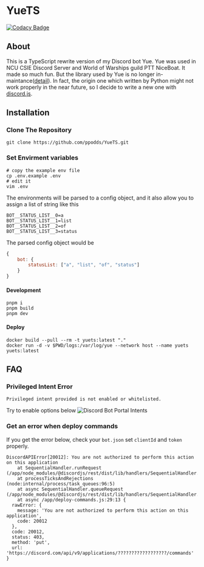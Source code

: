 # YueTS

[![Codacy Badge](https://app.codacy.com/project/badge/Grade/7a9c92a6262142ea9711888e2e016d57)](https://www.codacy.com/gh/ppodds/YueTS/dashboard?utm_source=github.com&utm_medium=referral&utm_content=ppodds/YueTS&utm_campaign=Badge_Grade)

## About

This is a TypeScript rewrite version of my Discord bot Yue. Yue was used in NCU CSIE Discord Server and World of Warships guild PTT NiceBoat. It made so much fun. But the library used by Yue is no longer in-maintance([detail](https://gist.github.com/Rapptz/4a2f62751b9600a31a0d3c78100287f1)). In fact, the origin one which written by Python might not work properly in the near future, so I decide to write a new one with [discord.js](https://github.com/discordjs/discord.js/).

## Installation

### Clone The Repository

```shell
git clone https://github.com/ppodds/YueTS.git
```

### Set Envirment variables

```shell
# copy the example env file
cp .env.example .env
# edit it
vim .env
```

The environments will be parsed to a config object, and it also allow you to assign a list of string like this

```
BOT__STATUS_LIST__0=a
BOT__STATUS_LIST__1=list
BOT__STATUS_LIST__2=of
BOT__STATUS_LIST__3=status
```

The parsed config object would be

```js
{
    bot: {
        statusList: ["a", "list", "of", "status"]
    }
}
```

#### Development

```shell
pnpm i
pnpm build
pnpm dev
```

#### Deploy

```
docker build --pull --rm -t yuets:latest "."
docker run -d -v $PWD/logs:/var/log/yue --network host --name yuets yuets:latest
```

## FAQ

### Privileged Intent Error

```
Privileged intent provided is not enabled or whitelisted.
```

Try to enable options below
![Discord Bot Portal Intents](docs/intent.png)

### Get an error when deploy commands

If you get the error below, check your `bot.json` set `clientId` and `token` properly.

```
DiscordAPIError[20012]: You are not authorized to perform this action on this application
    at SequentialHandler.runRequest (/app/node_modules/@discordjs/rest/dist/lib/handlers/SequentialHandler.js:198:23)
    at processTicksAndRejections (node:internal/process/task_queues:96:5)
    at async SequentialHandler.queueRequest (/app/node_modules/@discordjs/rest/dist/lib/handlers/SequentialHandler.js:99:20)
    at async /app/deploy-commands.js:29:13 {
  rawError: {
    message: 'You are not authorized to perform this action on this application',
    code: 20012
  },
  code: 20012,
  status: 403,
  method: 'put',
  url: 'https://discord.com/api/v9/applications/??????????????????/commands'
}
```
